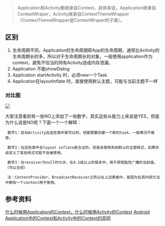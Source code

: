 > Application和Activity都继承自Context，具体来说，Application继承自ContextWraper，Activity继承自ContextThemeWrapper（ContextThemeWrapper是ContextWraper的子类）。

## 区别

1. 生命周期不同，Application的生命周期即App的生命周期，通常比Activity的生命周期长的多，所以对于生命周期长的对象，一般使用application作为context，避免不恰当的持有Activity造成内存泄漏。
2. Application 不能showDialog
3. Application startActivity 时，必须new一个Task
4. Application在layoutInflate 时，直接使用默认主题，可能与当前主题不一样

### 对比图
![](https://user-gold-cdn.xitu.io/2018/2/27/161d6659a9ecfce5?w=500&h=273&f=png&s=55376)

 大家注意看到有一些NO上添加了一些数字，其实这些从能力上来说是YES，但是为什么说是NO呢？下面一个一个解释：

     数字1：启动Activity在这些类中是可以的，但是需要创建一个新的task。一般情况不推荐。

     数字2：在这些类中去layout inflate是合法的，但是会使用系统默认的主题样式，如果你自定义了某些样式可能不会被使用。

     数字3：在receiver为null时允许，在4.2或以上的版本中，用于获取黏性广播的当前值。（可以无视）

     注：ContentProvider、BroadcastReceiver之所以在上述表格中，是因为在其内部方法中都有一个context用于使用。

##  参考资料

[什么时候用Application的Context，什么时候用Activity的Context](https://www.cnblogs.com/tianzhijiexian/p/4514867.html)
[Android Application中的Context和Activity中的Context的异同](https://www.cnblogs.com/ganchuanpu/p/6445251.html)
